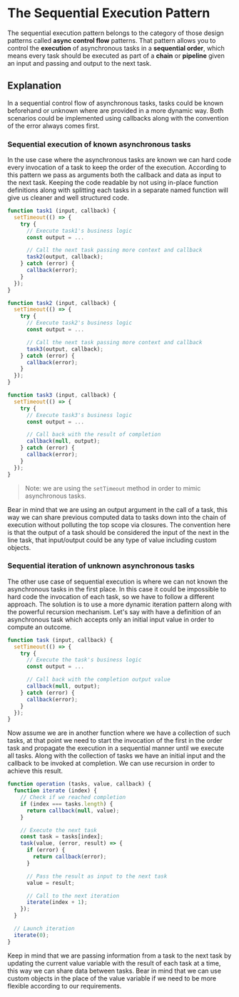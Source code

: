 # The Sequential Execution Pattern #

The sequential execution pattern belongs to the category of those design patterns called **async control flow** patterns. That pattern allows you to control the **execution** of asynchronous tasks in a **sequential order**, which means every task should be executed as part of a **chain** or **pipeline** given an input and passing and output to the next task.

## Explanation ##

In a sequential control flow of asynchronous tasks, tasks could be known beforehand or unknown where are provided in a more dynamic way. Both scenarios could be implemented using callbacks along with the convention of the error always comes first.

### Sequential execution of known asynchronous tasks ###

In the use case where the asynchronous tasks are known we can hard code every invocation of a task to keep the order of the execution. According to this pattern we pass as arguments both the callback and data as input to the next task. Keeping the code readable by not using in-place function definitions along with splitting each tasks in a separate named function will give us cleaner and well structured code.

```javascript
function task1 (input, callback) {
  setTimeout(() => {
    try {
      // Execute task1's business logic
      const output = ...

      // Call the next task passing more context and callback
      task2(output, callback);
    } catch (error) {
      callback(error);
    }
  });
}

function task2 (input, callback) {
  setTimeout(() => {
    try {
      // Execute task2's business logic
      const output = ...

      // Call the next task passing more context and callback
      task3(output, callback);
    } catch (error) {
      callback(error);
    }
  });
}

function task3 (input, callback) {
  setTimeout(() => {
    try {
      // Execute task3's business logic
      const output = ...

      // Call back with the result of completion
      callback(null, output);
    } catch (error) {
      callback(error);
    }
  });
}
```

> Note: we are using the `setTimeout` method in order to mimic asynchronous tasks.

Bear in mind that we are using an output argument in the call of a task, this way we can share previous computed data to tasks down into the chain of execution without polluting the top scope via closures. The convention here is that the output of a task should be considered the input of the next in the line task, that input/output could be any type of value including custom objects.

### Sequential iteration of unknown asynchronous tasks ###

The other use case of sequential execution is where we can not known the asynchronous tasks in the first place. In this case it could be impossible to hard code the invocation of each task, so we have to follow a different approach. The solution is to use a more dynamic iteration pattern along with the powerful recursion mechanism. Let's say with have a definition of an asynchronous task which accepts only an initial input value in order to compute an outcome.

```javascript
function task (input, callback) {
  setTimeout(() => {
    try {
      // Execute the task's business logic
      const output = ...

      // Call back with the completion output value
      callback(null, output);
    } catch (error) {
      callback(error);
    }
  });
}
```

Now assume we are in another function where we have a collection of such tasks, at that point we need to start the invocation of the first in the order task and propagate the execution in a sequential manner until we execute all tasks. Along with the collection of tasks we have an initial input and the callback to be invoked at completion. We can use recursion in order to achieve this result.

```javascript
function operation (tasks, value, callback) {
  function iterate (index) {
    // Check if we reached completion
    if (index === tasks.length) {
      return callback(null, value);
    }

    // Execute the next task
    const task = tasks[index];
    task(value, (error, result) => {
      if (error) {
        return callback(error);
      }

      // Pass the result as input to the next task
      value = result;

      // Call to the next iteration
      iterate(index + 1);
    });
  }

  // Launch iteration
  iterate(0);
}
```

Keep in mind that we are passing information from a task to the next task by updating the current value variable with the result of each task at a time, this way we can share data between tasks. Bear in mind that we can use custom objects in the place of the value variable if we need to be more flexible according to our requirements.